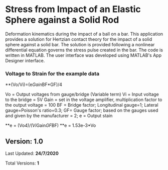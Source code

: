 # Stress from Impact of an Elastic Sphere against a Solid Rod
Deformation kinematics during the impact of a ball on a bar. This application provides a solution for Hertzian contact theory for the impact of a solid sphere against a solid bar. The solution is provided following a nonlinear differential equation governs the stress pulse created in the bar. The code is written in MATLAB. The user interface was developed using MATLAB's App Designer interface.

### Voltage to Strain for the example data
**(Vo/Vi)=(e*Gain*BF*GF)/4

Vo = Output voltages from gauge/bridge (Variable term)
Vi = Input voltage to the bridge = 5V
Gain = set in the voltage amplifier, multiplication factor to the output voltage = 100
BF = Bridge factor; Longitudinal gauge=1; Lateral gauge=Poisson's ratio=0.3;
GF= Gauge factor; based on the gauges used and given by the manufacturer = 2;
e = Output stain

**e = (Vo*4)/(Vi*Gain*GF*BF)
**e = 1.53e-3*Vo


## Version: 1.0
Last Updated: **24/7/2020**

Total Versions: **1**
